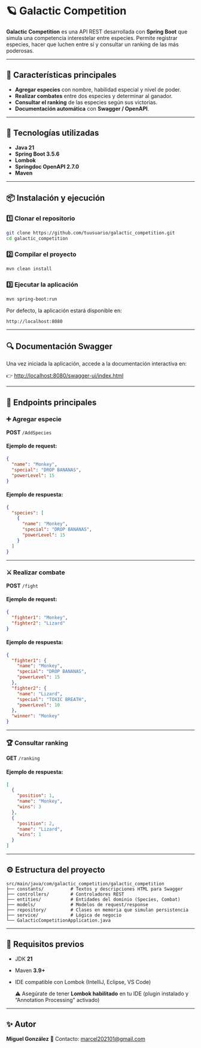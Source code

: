 # 🪐 Galactic Competition

**Galactic Competition** es una API REST desarrollada con **Spring Boot** que simula una competencia interestelar entre especies.
Permite registrar especies, hacer que luchen entre sí y consultar un ranking de las más poderosas.

---

## 🚀 Características principales

* **Agregar especies** con nombre, habilidad especial y nivel de poder.
* **Realizar combates** entre dos especies y determinar al ganador.
* **Consultar el ranking** de las especies según sus victorias.
* **Documentación automática** con **Swagger / OpenAPI**.

---

## 🧩 Tecnologías utilizadas

* **Java 21**
* **Spring Boot 3.5.6**
* **Lombok**
* **Springdoc OpenAPI 2.7.0**
* **Maven**

---

## 📦 Instalación y ejecución

### 1️⃣ Clonar el repositorio

```bash
git clone https://github.com/tuusuario/galactic_competition.git
cd galactic_competition
```

### 2️⃣ Compilar el proyecto

```bash
mvn clean install
```

### 3️⃣ Ejecutar la aplicación

```bash
mvn spring-boot:run
```

Por defecto, la aplicación estará disponible en:

```
http://localhost:8080
```

---

## 🔍 Documentación Swagger

Una vez iniciada la aplicación, accede a la documentación interactiva en:

👉 [http://localhost:8080/swagger-ui/index.html](http://localhost:8080/swagger-ui/index.html)

---

## 🧠 Endpoints principales

### ➕ **Agregar especie**

**POST** `/AddSpecies`

#### Ejemplo de request:

```json
{
  "name": "Monkey",
  "special": "DROP BANANAS",
  "powerLevel": 15
}
```

#### Ejemplo de respuesta:

```json
{
  "species": [
    {
      "name": "Monkey",
      "special": "DROP BANANAS",
      "powerLevel": 15
    }
  ]
}
```

---

### ⚔️ **Realizar combate**

**POST** `/fight`

#### Ejemplo de request:

```json
{
  "fighter1": "Monkey",
  "fighter2": "Lizard"
}
```

#### Ejemplo de respuesta:

```json
{
  "fighter1": {
    "name": "Monkey",
    "special": "DROP BANANAS",
    "powerLevel": 15
  },
  "fighter2": {
    "name": "Lizard",
    "special": "TOXIC BREATH",
    "powerLevel": 10
  },
  "winner": "Monkey"
}
```

---

### 🏆 **Consultar ranking**

**GET** `/ranking`

#### Ejemplo de respuesta:

```json
[
  {
    "position": 1,
    "name": "Monkey",
    "wins": 3
  },
  {
    "position": 2,
    "name": "Lizard",
    "wins": 1
  }
]
```

---

## ⚙️ Estructura del proyecto

```
src/main/java/com/galactic_competition/galactic_competition
├── constants/          # Textos y descripciones HTML para Swagger
├── controllers/        # Controladores REST
├── entities/           # Entidades del dominio (Species, Combat)
├── models/             # Modelos de request/response
├── repository/         # Clases en memoria que simulan persistencia
├── service/            # Lógica de negocio
└── GalacticCompetitionApplication.java
```

---

## 🧰 Requisitos previos

* JDK **21**
* Maven **3.9+**
* IDE compatible con Lombok (IntelliJ, Eclipse, VS Code)

  ⚠️ Asegúrate de tener **Lombok habilitado** en tu IDE
  (plugin instalado y “Annotation Processing” activado)

---

## ✨ Autor

**Miguel González**
📧 Contacto: [marcel202101@gmail.com](mailto:marcel202101@gmail.com)


